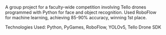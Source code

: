 A group project for a faculty-wide competition involving Tello drones
programmed with Python for face and object recognition. Used RoboFlow
for machine learning, achieving 85-90% accuracy, winning 1st place.

Technologies Used: Python, PyGames, RoboFlow, YOLOv5, Tello Drone SDK
